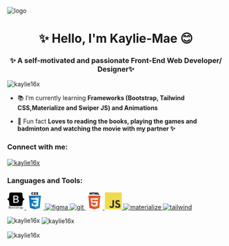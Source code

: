 ![logo](https://64.media.tumblr.com/fc671558a154e20251fc7e75ccba938a/tumblr_p29irjTxms1wvcbfqo1_1280.gif)
<h1 align="center">✨ Hello, I'm Kaylie-Mae 😊</h1>
<h3 align="center">✨ A self-motivated and passionate Front-End Web Developer/ Designer✨</h3>

<p align="left"> <img src="https://komarev.com/ghpvc/?username=kaylie16x&label=Profile%20views&color=0e75b6&style=flat" alt="kaylie16x" /> </p>

- 📚 I’m currently learning **Frameworks (Bootstrap, Tailwind CSS,Materialize and Swiper JS) and Animations**

- 🌃 Fun fact **Loves to reading the books, playing the games and badminton and watching the movie with my partner ✨**

<h3 align="left">Connect with me:</h3>
<p align="left">
<a href="https://codepen.io/kaylie16x" target="blank"><img align="center" src="https://raw.githubusercontent.com/rahuldkjain/github-profile-readme-generator/master/src/images/icons/Social/codepen.svg" alt="kaylie16x" height="30" width="40" /></a>
</p>

<h3 align="left">Languages and Tools:</h3>
<p align="left"> <a href="https://getbootstrap.com" target="_blank" rel="noreferrer"> <img src="https://raw.githubusercontent.com/devicons/devicon/master/icons/bootstrap/bootstrap-plain-wordmark.svg" alt="bootstrap" width="40" height="40"/> </a> <a href="https://www.w3schools.com/css/" target="_blank" rel="noreferrer"> <img src="https://raw.githubusercontent.com/devicons/devicon/master/icons/css3/css3-original-wordmark.svg" alt="css3" width="40" height="40"/> </a> <a href="https://www.figma.com/" target="_blank" rel="noreferrer"> <img src="https://www.vectorlogo.zone/logos/figma/figma-icon.svg" alt="figma" width="40" height="40"/> </a> <a href="https://git-scm.com/" target="_blank" rel="noreferrer"> <img src="https://www.vectorlogo.zone/logos/git-scm/git-scm-icon.svg" alt="git" width="40" height="40"/> </a> <a href="https://www.w3.org/html/" target="_blank" rel="noreferrer"> <img src="https://raw.githubusercontent.com/devicons/devicon/master/icons/html5/html5-original-wordmark.svg" alt="html5" width="40" height="40"/> </a> <a href="https://developer.mozilla.org/en-US/docs/Web/JavaScript" target="_blank" rel="noreferrer"> <img src="https://raw.githubusercontent.com/devicons/devicon/master/icons/javascript/javascript-original.svg" alt="javascript" width="40" height="40"/> </a> <a href="https://materializecss.com/" target="_blank" rel="noreferrer"> <img src="https://raw.githubusercontent.com/prplx/svg-logos/5585531d45d294869c4eaab4d7cf2e9c167710a9/svg/materialize.svg" alt="materialize" width="40" height="40"/> </a> <a href="https://tailwindcss.com/" target="_blank" rel="noreferrer"> <img src="https://www.vectorlogo.zone/logos/tailwindcss/tailwindcss-icon.svg" alt="tailwind" width="40" height="40"/> </a> </p>

<p><img align="left" src="https://github-readme-stats.vercel.app/api/top-langs?username=kaylie16x&show_icons=true&locale=en&layout=compact" alt="kaylie16x" /></p>

<p>&nbsp;<img align="center" src="https://github-readme-stats.vercel.app/api?username=kaylie16x&show_icons=true&locale=en" alt="kaylie16x" /></p>

<p><img align="center" src="https://github-readme-streak-stats.herokuapp.com/?user=kaylie16x&" alt="kaylie16x" /></p>






<!---
Kaylie16x/Kaylie16x is a ✨ special ✨ repository because its `README.md` (this file) appears on your GitHub profile.
You can click the Preview link to take a look at your changes.
--->
